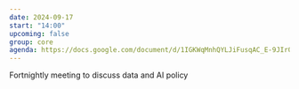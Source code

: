 ```yaml
---
date: 2024-09-17
start: "14:00"
upcoming: false
group: core
agenda: https://docs.google.com/document/d/1IGKWqMnhQYLJiFusqAC_E-9JIr0I3FCEzD9_qTPWbzs/edit
--- 
```

Fortnightly meeting to discuss data and AI policy